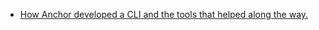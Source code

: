 - [How Anchor developed a CLI and the tools that helped along the way.](https://anchor.dev/blog/developing-clis)